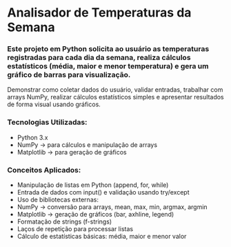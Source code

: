 # Analisador de Temperaturas da Semana

### Este projeto em Python solicita ao usuário as temperaturas registradas para cada dia da semana, realiza cálculos estatísticos (média, maior e menor temperatura) e gera um gráfico de barras para visualização.

Demonstrar como coletar dados do usuário, validar entradas, trabalhar com arrays NumPy, realizar cálculos estatísticos simples e apresentar resultados de forma visual usando gráficos.

### Tecnologias Utilizadas: 

- Python 3.x
- NumPy → para cálculos e manipulação de arrays
- Matplotlib → para geração de gráficos

### Conceitos Aplicados: 

- Manipulação de listas em Python (append, for, while)
- Entrada de dados com input() e validação usando try/except
- Uso de bibliotecas externas:
- NumPy → conversão para arrays, mean, max, min, argmax, argmin
- Matplotlib → geração de gráficos (bar, axhline, legend)
- Formatação de strings (f-strings)
- Laços de repetição para processar listas
- Cálculo de estatísticas básicas: média, maior e menor valor


